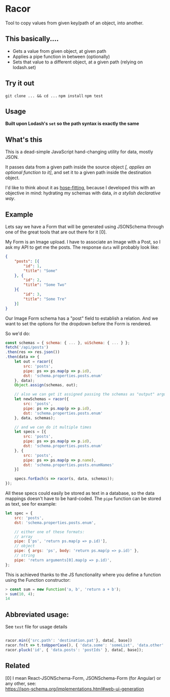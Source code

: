 # Racor

Tool to copy values from given key/path of an object, into another.

## This basically....

* Gets a value from given object, at given path
* Applies a pipe function in between (optionally)
* Sets that value to a different object, at a given path (relying on lodash.set)

## Try it out

`git clone ... && cd ...`
`npm install`
`npm test`

## Usage

**Built upon Lodash's `set` so the path syntax is exactly the same**

## What's this

This is a dead-simple JavaScript hand-changing utility for data, mostly JSON.

It passes data from a given path inside the source object *[, applies an optional function to it]*, and set it to a given path inside the destination object.

I'd like to think about it as [hose-fitting](http://www.fredshed.co.uk/photosgardtools/hozelock4waymanifold.jpg), because I developed this with an objective in mind: hydrating my schemas with data, *in a stylish declarative way*. 

## Example

Lets say we have a Form that will be generated using JSONSchema through one of the great tools that are out there for it [0].

My Form is an Image upload. I have to associate an Image with a Post, so I ask my API to get me the posts. The response `data` will probably look like: 

```json
{
    "posts": [{
        "id": 1,
        "title": "Some"
    }, {
        "id": 2,
        "title": "Some Two"
    }{
        "id": 3,
        "title": "Some Tre"
    }]
}
```

Our Image Form schema has a "post" field to establish a relation. And we want to set the options for the dropdown before the Form is rendered.

So we'd do:

```javascript
const schemas = { schema: { ... }, uiSchema: { ... } };
fetch('/api/posts')
.then(res => res.json())
.then(data => {
    let out = racor({
        src: 'posts',
        pipe: ps => ps.map(p => p.id),
        dst: 'schema.properties.posts.enum'
    }, data);
    Object.assign(schemas, out);

    // also we can get it assigned passing the schemas as "output" argument
    let newSchemas = racor({
        src: 'posts',
        pipe: ps => ps.map(p => p.id),
        dst: 'schema.properties.posts.enum'
    }, data, schemas);

    // and we can do it multiple times
    let specs = [{
        src: 'posts',
        pipe: ps => ps.map(p => p.id),
        dst: 'schema.properties.posts.enum'
    }, {
        src: 'posts',
        pipe: ps => ps.map(p => p.name),
        dst: 'schema.properties.posts.enumNames'
    }]

    specs.forEach(s => racor(s, data, schemas));
});
```

All these specs could easily be stored as text in a database, so the data mappings doesn't have to be hard-coded. The `pipe` function can be stored as text, see for example: 

```javascript
let spec = {
    src: 'posts',
    dst: 'schema.properties.posts.enum',

    // either one of these formats:
    // array
    pipe: ['ps', 'return ps.map(p => p.id)'],
    // object
    pipe: { args: 'ps', body: 'return ps.map(p => p.id)' },
    // string
    pipe: 'return arguments[0].map(p => p.id)',
};
```

This is achieved thanks to the JS functionality where you define a function using the Function constructor: 

```javascript
> const sum = new Function('a, b', 'return a + b');
> sum(10, 4);
14
```

## Abbreviated usage:

See `test` file for usage details

```javascript

racor.min({'src.path': 'destination.pat'}, data[, base])
racor.fn(t => t.toUpperCase(), { 'data.some': 'someList', 'data.other':'otherList' }, data[, base])
racor.pluck('id', { 'data.posts': 'postIds' }, data[, base]);
```

## Related

[0] I mean React-JSONSchema-Form, JSONSchema-Form (for Angular) or any other, see:  
https://json-schema.org/implementations.html#web-ui-generation

